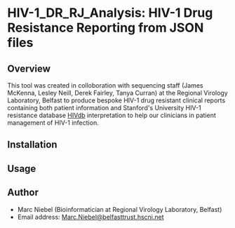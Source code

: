 # HIV-1_DR_RJ_Analysis: HIV-1 Drug Resistance Reporting from JSON files

## Overview
This tool was created in colloboration with sequencing staff (James McKenna, Lesley Neill, Derek Fairley, Tanya Curran) at the Regional Virology Laboratory, Belfast to produce bespoke HIV-1 drug resistant clinical reports containing both patient information and Stanford's University HIV-1 resistance database [HIVdb](https://hivdb.stanford.edu/hivdb/by-reads/) interpretation to help our clinicians in patient management of HIV-1 infection.





## Installation

## Usage

## Author
- Marc Niebel (Bioinformatician at Regional Virology Laboratory, Belfast)
- Email address: Marc.Niebel@belfasttrust.hscni.net

